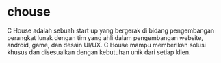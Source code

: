 # chouse
C House adalah sebuah start up yang bergerak di bidang pengembangan perangkat lunak dengan tim yang ahli dalam pengembangan website, android, game, dan desain UI/UX. C House mampu memberikan solusi khusus dan disesuaikan dengan kebutuhan unik dari setiap klien.
